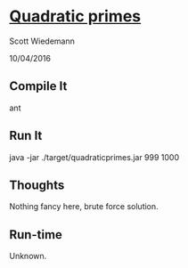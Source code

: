 # [Quadratic primes](http://projecteuler.net/problem=27)
Scott Wiedemann

10/04/2016

## Compile It
ant


## Run It
java -jar ./target/quadraticprimes.jar 999 1000

## Thoughts
Nothing fancy here, brute force solution.

## Run-time
Unknown.
